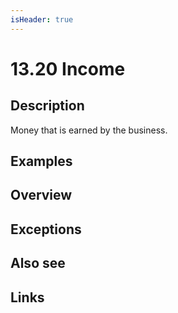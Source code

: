 ```yaml
---
isHeader: true
---
```


# 13.20 Income

## Description

Money that is earned by the business.

## Examples

## Overview

## Exceptions

## Also see

## Links
